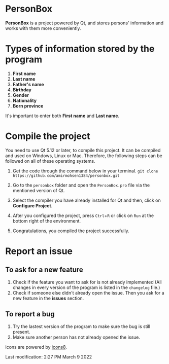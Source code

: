 # PersonBox
**PersonBox** is a project powered by Qt, and stores persons' information and works with them more conveniently.

# Types of information stored by the program
1. **First name**
2. **Last name**
3. **Father's name**
4. **Birthday**
5. **Gender**
6. **Nationality**
7. **Born province**

It's important to enter both **First name** and **Last name**.

# Compile the project
You need to use Qt 5.12 or later, to compile this project. It can be compiled and used on Windows, Linux or Mac. Therefore, the following steps can be followed on all of these operating systems.

1. Get the code through the command below in your terminal.
`git clone https://github.com/amirmohsen1384/personbox.git`

2. Go to the `personbox` folder and open the `PersonBox.pro` file via the mentioned version of Qt.
3. Select the compiler you have already installed for Qt and then, click on **Configure Project**.
4. After you configured the project, press `Ctrl`+`R` or click on `Run` at the bottom right of the environment.
5. Congratulations, you compiled the project successfully.  

# Report an issue
## To ask for a new feature
1. Check if the feature you want to ask for is not already implemented (All changes in every version of the program is listed in the `changelog` file.)
2. Check if someone else didn't already open the issue. Then you ask for a new feature in the **issues** section.

## To report a bug
1. Try the lastest version of the program to make sure the bug is still present.
2. Make sure another person has not already opened the issue.

icons are powered by [icons8](https://icons8.com).

Last modification: 2:27 PM March 9 2022